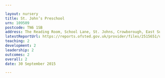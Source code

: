 ```yaml
---

layout: nursery
title: St. John’s Preschool
urn: 109509
postcode: TN6 1SB
address: The Reading Room, School Lane, St. Johns, Crowborough, East Sussex, TN6 1SB
latestReportUrl: https://reports.ofsted.gov.uk/provider/files/2515651/urn/109509.pdf
teaching: 2
development: 2
leadership: 2
outcomes: 2
overall: 2
date: 30 September 2015

---
```

